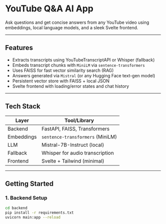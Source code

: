 # YouTube Q&A AI App

Ask questions and get concise answers from any YouTube video using embeddings, local language models, and a sleek Svelte frontend.

---

## Features

- Extracts transcripts using YouTubeTranscriptAPI or Whisper (fallback)
- Embeds transcript chunks with `MiniLM` via `sentence-transformers`
- Uses FAISS for fast vector similarity search (RAG)
- Answers generated via `Mistral` (or any Hugging Face text-gen model)
- Persistent vector store with FAISS + local JSON
- Svelte frontend with loading/error states and chat history

---

## Tech Stack

| Layer      | Tool/Library                        |
|------------|-------------------------------------|
| Backend    | FastAPI, FAISS, Transformers        |
| Embeddings | `sentence-transformers` (MiniLM)    |
| LLM        | Mistral-7B-Instruct (local)         |
| Fallback   | Whisper for audio transcription     |
| Frontend   | Svelte + Tailwind (minimal)         |

---

## Getting Started

### 1. Backend Setup

```bash
cd backend
pip install -r requirements.txt
uvicorn main:app --reload


